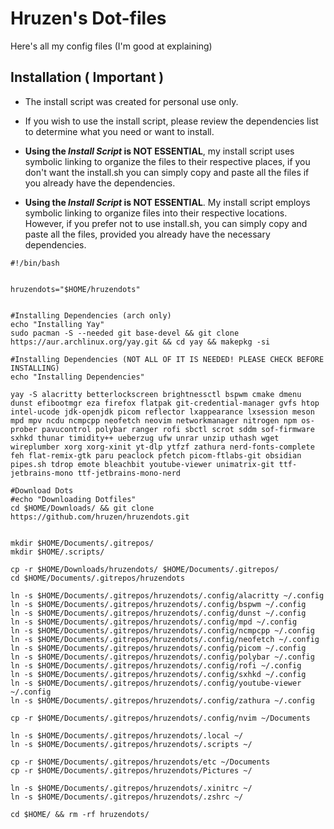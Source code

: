 # Hruzen's Dot-files 

Here's all my config files (I'm good at explaining)

## Installation ( Important )
- The install script was created for personal use only.

- If you wish to use the install script, please review the dependencies list to determine what you need or want to install.

- **Using the _Install Script_ is NOT ESSENTIAL**, my install script uses symbolic linking to organize the files to their respective places, if you don't want the install.sh you can simply copy and paste all the files if you already have the dependencies.

- **Using the _Install Script_ is NOT ESSENTIAL**. My install script employs symbolic linking to organize files into their respective locations. However, if you prefer not to use install.sh, you can simply copy and paste all the files, provided you already have the necessary dependencies.

```
#!/bin/bash


hruzendots="$HOME/hruzendots"


#Installing Dependencies (arch only)
echo "Installing Yay"
sudo pacman -S --needed git base-devel && git clone https://aur.archlinux.org/yay.git && cd yay && makepkg -si

#Installing Dependencies (NOT ALL OF IT IS NEEDED! PLEASE CHECK BEFORE INSTALLING)
echo "Installing Dependencies"

yay -S alacritty betterlockscreen brightnessctl bspwm cmake dmenu dunst efibootmgr eza firefox flatpak git-credential-manager gvfs htop intel-ucode jdk-openjdk picom reflector lxappearance lxsession meson mpd mpv ncdu ncmpcpp neofetch neovim networkmanager nitrogen npm os-prober pavucontrol polybar ranger rofi sbctl scrot sddm sof-firmware sxhkd thunar timidity++ ueberzug ufw unrar unzip uthash wget wireplumber xorg xorg-xinit yt-dlp ytfzf zathura nerd-fonts-complete feh flat-remix-gtk paru peaclock pfetch picom-ftlabs-git obsidian pipes.sh tdrop emote bleachbit youtube-viewer unimatrix-git ttf-jetbrains-mono ttf-jetbrains-mono-nerd

#Download Dots
#echo "Downloading Dotfiles"
cd $HOME/Downloads/ && git clone https://github.com/hruzen/hruzendots.git


mkdir $HOME/Documents/.gitrepos/
mkdir $HOME/.scripts/

cp -r $HOME/Downloads/hruzendots/ $HOME/Documents/.gitrepos/
cd $HOME/Documents/.gitrepos/hruzendots

ln -s $HOME/Documents/.gitrepos/hruzendots/.config/alacritty ~/.config
ln -s $HOME/Documents/.gitrepos/hruzendots/.config/bspwm ~/.config
ln -s $HOME/Documents/.gitrepos/hruzendots/.config/dunst ~/.config
ln -s $HOME/Documents/.gitrepos/hruzendots/.config/mpd ~/.config
ln -s $HOME/Documents/.gitrepos/hruzendots/.config/ncmpcpp ~/.config
ln -s $HOME/Documents/.gitrepos/hruzendots/.config/neofetch ~/.config
ln -s $HOME/Documents/.gitrepos/hruzendots/.config/picom ~/.config
ln -s $HOME/Documents/.gitrepos/hruzendots/.config/polybar ~/.config
ln -s $HOME/Documents/.gitrepos/hruzendots/.config/rofi ~/.config
ln -s $HOME/Documents/.gitrepos/hruzendots/.config/sxhkd ~/.config
ln -s $HOME/Documents/.gitrepos/hruzendots/.config/youtube-viewer ~/.config
ln -s $HOME/Documents/.gitrepos/hruzendots/.config/zathura ~/.config

cp -r $HOME/Documents/.gitrepos/hruzendots/.config/nvim ~/Documents

ln -s $HOME/Documents/.gitrepos/hruzendots/.local ~/
ln -s $HOME/Documents/.gitrepos/hruzendots/.scripts ~/

cp -r $HOME/Documents/.gitrepos/hruzendots/etc ~/Documents
cp -r $HOME/Documents/.gitrepos/hruzendots/Pictures ~/

ln -s $HOME/Documents/.gitrepos/hruzendots/.xinitrc ~/
ln -s $HOME/Documents/.gitrepos/hruzendots/.zshrc ~/

cd $HOME/ && rm -rf hruzendots/
```